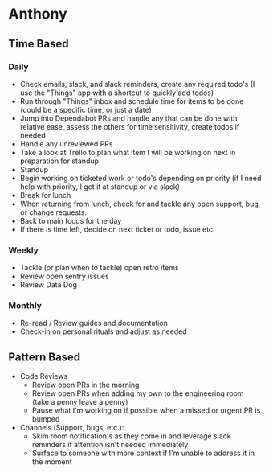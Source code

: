 # Anthony

## Time Based
### Daily
* Check emails, slack, and slack reminders, create any required todo's (I use the "Things" app with a shortcut to quickly add todos)
* Run through "Things" inbox and schedule time for items to be done (could be a specific time, or just a date)
* Jump into Dependabot PRs and handle any that can be done with relative ease, assess the others for time sensitivity, create todos if needed
* Handle any unreviewed PRs
* Take a look at Trello to plan what item I will be working on next in preparation for standup
* Standup
* Begin working on ticketed work or todo's depending on priority (if I need help with priority, I get it at standup or via slack)
* Break for lunch
* When returning from lunch, check for and tackle any open support, bug, or  change requests.
* Back to main focus for the day
* If there is time left, decide on next ticket or todo, issue etc.
### Weekly
* Tackle (or plan when to tackle) open retro items
* Review open sentry issues
* Review Data Dog 

### Monthly
* Re-read / Review guides and documentation
* Check-in on personal rituals and adjust as needed

## Pattern Based
* Code Reviews
	* Review open PRs in the morning
	* Review open PRs when adding my own to the engineering room (take a penny leave a penny)
	* Pause what I'm working on if possible when a missed or urgent PR is bumped
* Channels (Support, bugs, etc.):
	*  Skim room notification's as they come in and leverage slack reminders if attention isn't needed immediately
	*  Surface to someone with more context if I'm unable to address it in the moment
